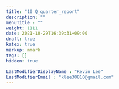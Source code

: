 ```yaml
---
title: "10 Q_quarter_report"
description: ""
menuTitle : ""
weight: 1111
date: 2021-10-29T16:39:31+09:00
draft: true
katex: true
markup: mmark
tags: []
hidden: true

LastModifierDisplayName : "Kevin Lee"
LastModifierEmail : "klee30810@gmail.com"
---
```


